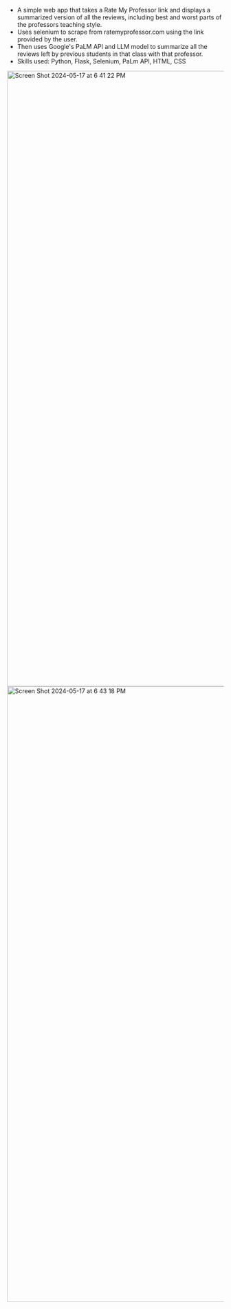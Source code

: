 - A simple web app that takes a Rate My Professor link and displays a summarized version of all the reviews, including best and worst parts of the professors teaching style. 
- Uses selenium to scrape from ratemyprofessor.com using the link provided by the user.
- Then uses Google's PaLM API and LLM model to summarize all the reviews left by previous students in that class with that professor.
- Skills used: Python, Flask, Selenium, PaLm API, HTML, CSS


<img width="1428" alt="Screen Shot 2024-05-17 at 6 41 22 PM" src="https://github.com/amasud7/Rate-My-Prof-Summarizer/assets/67660166/c66a2177-9129-4228-b502-35e213b811d1">
<img width="1428" alt="Screen Shot 2024-05-17 at 6 43 18 PM" src="https://github.com/amasud7/Rate-My-Prof-Summarizer/assets/67660166/5e545f21-d938-4d52-8eb6-0d5969b43e39">


